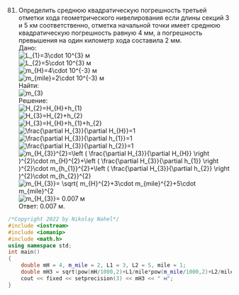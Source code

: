 81. Определить среднюю квадратическую погрешность третьей отметки хода геометрического нивелирования если длины секций 3 и 5 км соответственно, отметка начальной точки имеет среднюю квадратическую погрешность равную 4 мм, а погрешность превышения  на  один километр хода составила 2 мм.  
Дано:
</br> <img src="https://latex.codecogs.com/svg.image?L_{1}=3\cdot&space;10^{3}" title="L_{1}=3\cdot 10^{3}" /> м
</br> <img src="https://latex.codecogs.com/svg.image?L_{2}=5\cdot&space;10^{3}" title="L_{2}=5\cdot 10^{3}" /> м
</br> <img src="https://latex.codecogs.com/svg.image?m_{H}=4\cdot&space;10^{-3}" title="m_{H}=4\cdot 10^{-3}" /> м
</br> <img src="https://latex.codecogs.com/svg.image?m_{mile}=2\cdot&space;10^{-3}" title="m_{mile}=2\cdot 10^{-3}" /> м  
Найти:
</br> <img src="https://latex.codecogs.com/svg.image?m_{3}" title="m_{3}" />  
Решение:
</br> <img src="https://latex.codecogs.com/svg.image?H_{2}=H_{H}&plus;h_{1}" title="H_{2}=H_{H}+h_{1}" />
</br> <img src="https://latex.codecogs.com/svg.image?H_{3}=H_{2}&plus;h_{2}" title="H_{3}=H_{2}+h_{2}" />
</br> <img src="https://latex.codecogs.com/svg.image?H_{3}=H_{H}&plus;h_{1}&plus;h_{2}" title="H_{3}=H_{H}+h_{1}+h_{2}" />
</br> <img src="https://latex.codecogs.com/svg.image?\frac{\partial&space;H_{3}}{\partial&space;H_{H}}=1" title="\frac{\partial H_{3}}{\partial H_{H}}=1" />
</br> <img src="https://latex.codecogs.com/svg.image?\frac{\partial&space;H_{3}}{\partial&space;h_{1}}=1" title="\frac{\partial H_{3}}{\partial h_{1}}=1" />
</br> <img src="https://latex.codecogs.com/svg.image?\frac{\partial&space;H_{3}}{\partial&space;h_{2}}=1" title="\frac{\partial H_{3}}{\partial h_{2}}=1" />
</br> <img src="https://latex.codecogs.com/svg.image?m_{H_{3}}^{2}=\left&space;(&space;\frac{\partial&space;H_{3}}{\partial&space;H_{H}}&space;\right&space;)^{2}\cdot&space;m_{H}^{2}&plus;\left&space;(&space;\frac{\partial&space;H_{3}}{\partial&space;h_{1}}&space;\right&space;)^{2}\cdot&space;m_{h_{1}}^{2}&plus;\left&space;(&space;\frac{\partial&space;H_{3}}{\partial&space;h_{2}}&space;\right&space;)^{2}\cdot&space;m_{h_{2}}^{2}&space;" title="m_{H_{3}}^{2}=\left ( \frac{\partial H_{3}}{\partial H_{H}} \right )^{2}\cdot m_{H}^{2}+\left ( \frac{\partial H_{3}}{\partial h_{1}} \right )^{2}\cdot m_{h_{1}}^{2}+\left ( \frac{\partial H_{3}}{\partial h_{2}} \right )^{2}\cdot m_{h_{2}}^{2} " />
</br> <img src="https://latex.codecogs.com/svg.image?m_{H_{3}}=&space;\sqrt{&space;m_{H}^{2}&plus;3\cdot&space;m_{mile}^{2}&plus;5\cdot&space;m_{mile}^{2" title="m_{H_{3}}= \sqrt{ m_{H}^{2}+3\cdot m_{mile}^{2}+5\cdot m_{mile}^{2" />
</br> <img src="https://latex.codecogs.com/svg.image?m_{H_{3}}=&space;0.007" title="m_{H_{3}}= 0.007" /> м  
Ответ: 0.007 м.
```C++
/*Copyright 2022 by Nikolay Nahel*/
#include <iostream>
#include <iomanip>
#include <math.h>
using namespace std;
int main()
{
    double mH = 4, m_mile = 2, L1 = 3, L2 = 5, mile = 1;
    double mH3 = sqrt(pow(mH/1000,2)+L1/mile*pow(m_mile/1000,2)+L2/mile*pow(m_mile/1000,2));
    cout << fixed << setprecision(3) << mH3 << " м";
}
```

